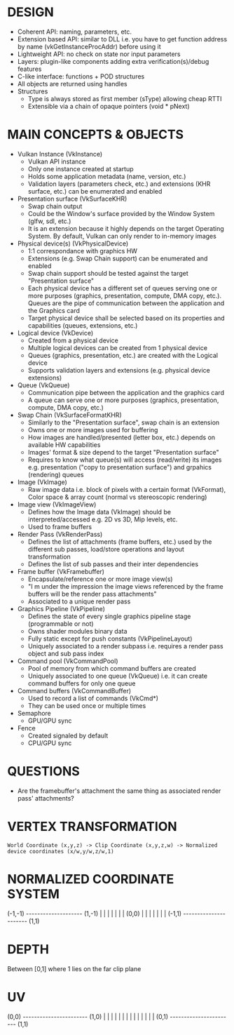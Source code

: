 # DESIGN

- Coherent API: naming, parameters, etc.
- Extension based API: similar to DLL i.e. you have to get function address by name (vkGetInstanceProcAddr) before using it
- Lightweight API: no check on state nor input parameters
- Layers: plugin-like components adding extra verification(s)/debug features
- C-like interface: functions + POD structures
- All objects are returned using handles
- Structures
    - Type is always stored as first member (sType) allowing cheap RTTI
    - Extensible via a chain of opaque pointers (void * pNext)

# MAIN CONCEPTS & OBJECTS

- Vulkan Instance (VkInstance)
    - Vulkan API instance
    - Only one instance created at startup
    - Holds some application metadata (name, version, etc.)
    - Validation layers (parameters check, etc.) and extensions (KHR surface, etc.) can be enumerated and enabled
- Presentation surface (VkSurfaceKHR)
    - Swap chain output
    - Could be the Window's surface provided by the Window System (glfw, sdl, etc.)
    - It is an extension because it highly depends on the target Operating System. By default, Vulkan can only render to in-memory images
- Physical device(s) (VkPhysicalDevice)
    - 1:1 correspondance with graphics HW
    - Extensions (e.g. Swap Chain support) can be enumerated and enabled
    - Swap chain support should be tested against the target "Presentation surface"
    - Each physical device has a different set of queues serving one or more purposes (graphics, presentation, compute, DMA copy, etc.). Queues are the pipe of communication between the application and the Graphics card
    - Target physical device shall be selected based on its properties and capabilities (queues, extensions, etc.)
- Logical device (VkDevice)
    - Created from a physical device
    - Multiple logical devices can be created from 1 physical device
    - Queues (graphics, presentation, etc.) are created with the Logical device
    - Supports validation layers and extensions (e.g. physical device extensions)
- Queue (VkQueue)
    - Communication pipe between the application and the graphics card
    - A queue can serve one or more purposes (graphics, presentation, compute, DMA copy, etc.)
- Swap Chain (VkSurfaceFormatKHR)
    - Similarly to the "Presentation surface", swap chain is an extension
    - Owns one or more images used for buffering
    - How images are handled/presented (letter box, etc.) depends on available HW capabilities
    - Images' format & size depend to the target "Presentation surface"
    - Requires to know what queue(s) will access (read/write) its images e.g. presentation ("copy to presentation surface") and grpahics (rendering) queues
- Image (VkImage)
    - Raw image data i.e. block of pixels with a certain format (VkFormat), Color space & array count (normal vs stereoscopic rendering)
- Image view (VkImageView)
    - Defines how the Image data (VkImage) should be interpreted/accessed e.g. 2D vs 3D, Mip levels, etc.
    - Used to frame buffers
- Render Pass (VkRenderPass)
    - Defines the list of attachments (frame buffers, etc.) used by the different sub passes, load/store operations and layout transformation
    - Defines the list of sub passes and their inter dependencies
- Frame buffer (VkFramebuffer)
    - Encapsulate/reference one or more image view(s)
    - "I m under the impression the image views referenced by the frame buffers will be the render pass attachments"
    - Associated to a unique render pass
- Graphics Pipeline (VkPipeline)
    - Defines the state of every single graphics pipeline stage (programmable or not)
    - Owns shader modules binary data
    - Fully static except for push constants (VkPipelineLayout)
    - Uniquely associated to a render subpass i.e. requires a render pass object and sub pass index
- Command pool (VkCommandPool)
    - Pool of memory from which command buffers are created
    - Uniquely associated to one queue (VkQueue) i.e. it can create command buffers for only one queue
- Command buffers (VkCommandBuffer)
    - Used to record a list of commands (VkCmd*)
    - They can be used once or multiple times
- Semaphore
    - GPU/GPU sync
- Fence
    - Created signaled by default
    - CPU/GPU sync

# QUESTIONS

- Are the framebuffer's attachment the same thing as associated render pass' attachments?

# VERTEX TRANSFORMATION

    World Coordinate (x,y,z) -> Clip Coordinate (x,y,z,w) -> Normalized device coordinates (x/w,y/w,z/w,1)

# NORMALIZED COORDINATE SYSTEM

(-1,-1) -------------------- (1,-1)
|                                 |
|                                 |
|                                 |
|              (0,0)              |
|                                 |
|                                 |
|                                 |
(-1,1) ---------------------- (1,1)

# DEPTH

Between [0,1] where 1 lies on the far clip plane

# UV

(0,0) ----------------------- (1,0)
|                                 |
|                                 |
|                                 |
|                                 |
|                                 |
|                                 |
|                                 |
(0,1) ----------------------- (1,1)
